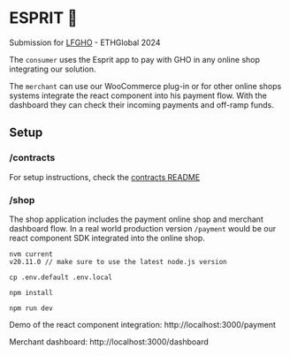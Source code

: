 # ESPRIT 👻

Submission for [LFGHO](https://ethglobal.com/events/lfgho) - ETHGlobal 2024

The `consumer` uses the Esprit app to pay with GHO in any online shop integrating our solution.

The `merchant` can use our WooCommerce plug-in or for other online shops systems integrate the react component into his payment flow. With the dashboard they can check their incoming payments and off-ramp funds.

## Setup

### /contracts

For setup instructions, check the [contracts README](/contracts/README.md)

### /shop

The shop application includes the payment online shop and merchant dashboard flow.
In a real world production version `/payment` would be our react component SDK
integrated into the online shop.

```
nvm current
v20.11.0 // make sure to use the latest node.js version

cp .env.default .env.local

npm install

npm run dev
```

Demo of the react component integration: http://localhost:3000/payment

Merchant dashboard: http://localhost:3000/dashboard

